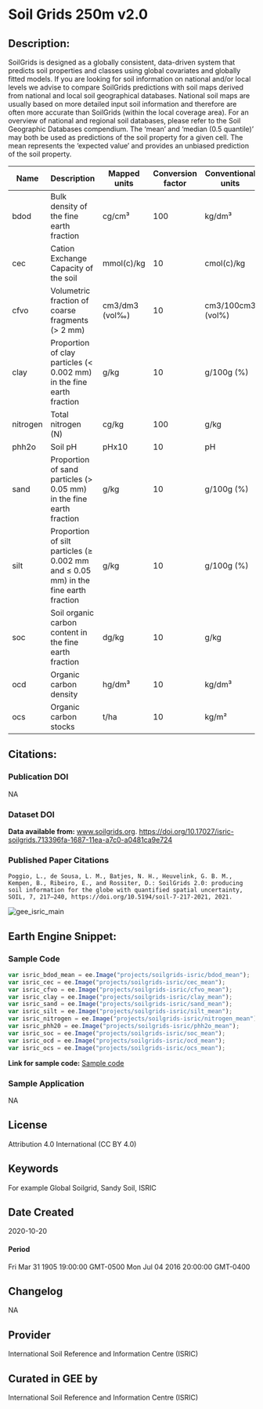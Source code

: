 
# Soil Grids 250m v2.0

## Description:

SoilGrids is designed as a globally consistent, data-driven system that predicts soil properties and classes using global covariates and globally fitted models. If you are looking for soil information on national and/or local levels we advise to compare SoilGrids predictions with soil maps derived from national and local soil geographical databases. National soil maps are usually based on more detailed input soil information and therefore are often more accurate than SoilGrids (within the local coverage area). For an overview of national and regional soil databases, please refer to the Soil Geographic Databases compendium. The ‘mean’ and ‘median (0.5 quantile)’ may both be used as predictions of the soil property for a given cell. The mean represents the ‘expected value’ and provides an unbiased prediction of the soil property.


| Name | Description | Mapped units | Conversion factor | Conventional units |Assets on GEE |
|----------|------------------------------------------------------------------------------------|----------------|-------------------|--------------------|--------|
| bdod | Bulk density of the fine earth fraction | cg/cm³ | 100 | kg/dm³ |[bdod_mean](https://code.earthengine.google.com/?asset=projects/soilgrids-isric/bdod_mean)|
| cec | Cation Exchange Capacity of the soil | mmol(c)/kg | 10 | cmol(c)/kg |[cec_mean](https://code.earthengine.google.com/?asset=projects/soilgrids-isric/cec_mean) |
| cfvo | Volumetric fraction of coarse fragments (> 2 mm) | cm3/dm3 (vol‰) | 10 | cm3/100cm3 (vol%) |[cfvo_mean](https://code.earthengine.google.com/?asset=projects/soilgrids-isric/cfvo_mean) |
| clay | Proportion of clay particles (< 0.002 mm) in the fine earth fraction | g/kg | 10 | g/100g (%) |[clay_mean](https://code.earthengine.google.com/?asset=projects/soilgrids-isric/clay_mean) |
| nitrogen | Total nitrogen (N) | cg/kg | 100 | g/kg |[nitrogen_mean](https://code.earthengine.google.com/?asset=projects/soilgrids-isric/nitrogen_mean) |
| phh2o | Soil pH | pHx10 | 10 | pH |[phh2o_mean](https://code.earthengine.google.com/?asset=projects/soilgrids-isric/phh2o_mean) |
| sand | Proportion of sand particles (> 0.05 mm) in the fine earth fraction | g/kg | 10 | g/100g (%) |[sand_mean](https://code.earthengine.google.com/?asset=projects/soilgrids-isric/sand_mean) |
| silt | Proportion of silt particles (≥ 0.002 mm and ≤ 0.05 mm) in the fine earth fraction | g/kg | 10 | g/100g (%) |[silt_mean](https://code.earthengine.google.com/?asset=projects/soilgrids-isric/silt_mean) |
| soc | Soil organic carbon content in the fine earth fraction | dg/kg | 10 | g/kg |[soc_mean](https://code.earthengine.google.com/?asset=projects/soilgrids-isric/soc_mean) |
| ocd | Organic carbon density | hg/dm³ | 10 | kg/dm³ |[ocd_mean](https://code.earthengine.google.com/?asset=projects/soilgrids-isric/ocd_mean) |
| ocs | Organic carbon stocks | t/ha | 10 | kg/m² |[ocs_mean](https://code.earthengine.google.com/?asset=projects/soilgrids-isric/ocs_mean) |

## Citations:

### Publication DOI

NA

### Dataset DOI

**Data available from:**
www.soilgrids.org.
https://doi.org/10.17027/isric-soilgrids.713396fa-1687-11ea-a7c0-a0481ca9e724

### Published Paper Citations

```
Poggio, L., de Sousa, L. M., Batjes, N. H., Heuvelink, G. B. M., Kempen, B., Ribeiro, E., and Rossiter, D.: SoilGrids 2.0: producing soil information for the globe with quantified spatial uncertainty, SOIL, 7, 217–240, https://doi.org/10.5194/soil-7-217-2021, 2021.
```

![gee_isric_main](https://user-images.githubusercontent.com/6677629/96608670-44f6a380-12bf-11eb-9e0b-1419a891fa84.gif)

## Earth Engine Snippet:

### Sample Code

```js
var isric_bdod_mean = ee.Image("projects/soilgrids-isric/bdod_mean");
var isric_cec = ee.Image("projects/soilgrids-isric/cec_mean");
var isric_cfvo = ee.Image("projects/soilgrids-isric/cfvo_mean");
var isric_clay = ee.Image("projects/soilgrids-isric/clay_mean");
var isric_sand = ee.Image("projects/soilgrids-isric/sand_mean");
var isric_silt = ee.Image("projects/soilgrids-isric/silt_mean");
var isric_nitrogen = ee.Image("projects/soilgrids-isric/nitrogen_mean");
var isric_phh20 = ee.Image("projects/soilgrids-isric/phh2o_mean");
var isric_soc = ee.Image("projects/soilgrids-isric/soc_mean");
var isric_ocd = ee.Image("projects/soilgrids-isric/ocd_mean");
var isric_ocs = ee.Image("projects/soilgrids-isric/ocs_mean");
```

**Link for sample code:** [Sample code]( https://code.earthengine.google.com/?scriptPath=users/sat-io/awesome-gee-catalog-examples:soil-properties/ISRIC-SOIL-GRID-250)

### Sample Application

NA

## License

Attribution 4.0 International (CC BY 4.0)

## Keywords

For example Global Soilgrid, Sandy Soil, ISRIC

## Date Created
2020-10-20

#### Period
Fri Mar 31 1905 19:00:00 GMT-0500 Mon Jul 04 2016 20:00:00 GMT-0400

## Changelog

NA

## Provider

International Soil Reference and Information Centre (ISRIC)

## Curated in GEE by
International Soil Reference and Information Centre (ISRIC)